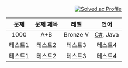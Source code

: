 <div align="center">
  
  [![Solved.ac Profile](http://mazassumnida.wtf/api/generate_badge?boj=yjoh8892)](https://solved.ac/yjoh8892)

<div>

|문제|문제 제목|레벨|언어|
|:---:|:---:|:---:|:---:|
|1000|A+B|Bronze V|[C#](https://github.com/yjoh8892/BaekJoon/blob/main/%EB%B0%B1%EC%A4%80/Bronze/1000.%E2%80%85A%EF%BC%8BB/A%EF%BC%8BB.cs), Java|
|테스트1|테스트2|테스트3|테스트4|
|테스트1|테스트2|테스트3|테스트4|
